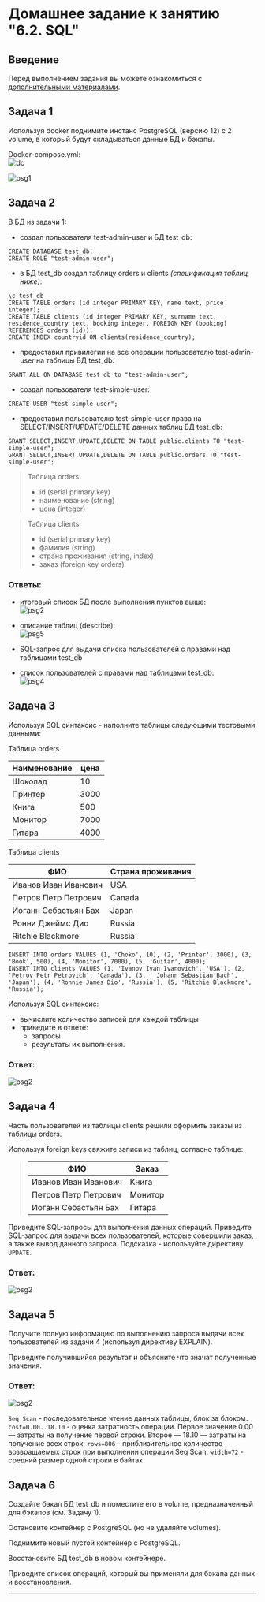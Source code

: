 # Домашнее задание к занятию "6.2. SQL"

## Введение

Перед выполнением задания вы можете ознакомиться с 
[дополнительными материалами](https://github.com/netology-code/virt-homeworks/tree/master/additional/README.md).

## Задача 1

Используя docker поднимите инстанс PostgreSQL (версию 12) c 2 volume, 
в который будут складываться данные БД и бэкапы.

Docker-compose.yml:  
![dc](./img/docker_compose_psg.jpg)  
  
![psg1](./img/pgs_auth.jpg)

## Задача 2

В БД из задачи 1:  
- создал пользователя test-admin-user и БД test_db:  
```
CREATE DATABASE test_db;
CREATE ROLE "test-admin-user";
```
 
- в БД test_db создал таблицу orders и clients *(спeцификация таблиц ниже)*:  
```
\c test_db
CREATE TABLE orders (id integer PRIMARY KEY, name text, price integer);
CREATE TABLE clients (id integer PRIMARY KEY, surname text, residence_country text, booking integer, FOREIGN KEY (booking) REFERENCES orders (id));
CREATE INDEX countryid ON clients(residence_country); 
```
- предоставил привилегии на все операции пользователю test-admin-user на таблицы БД test_db:
```
GRANT ALL ON DATABASE test_db to "test-admin-user";
```
- создал пользователя test-simple-user:  
```
CREATE USER "test-simple-user";
```
- предоставил пользователю test-simple-user права на SELECT/INSERT/UPDATE/DELETE данных таблиц БД test_db:
```
GRANT SELECT,INSERT,UPDATE,DELETE ON TABLE public.clients TO "test-simple-user";
GRANT SELECT,INSERT,UPDATE,DELETE ON TABLE public.orders TO "test-simple-user";
```
> Таблица orders:
> - id (serial primary key)
> - наименование (string)
> - цена (integer)

> Таблица clients:
> - id (serial primary key)
> - фамилия (string)
> - страна проживания (string, index)
> - заказ (foreign key orders)

### Ответы:
- итоговый список БД после выполнения пунктов выше:  
![psg2](./img/psg_db.jpg)  

- описание таблиц (describe):  
![psg5](./img/psg_table.jpg)  

- SQL-запрос для выдачи списка пользователей с правами над таблицами test_db  
- список пользователей с правами над таблицами test_db:  
![psg4](./img/psg_db_user_schema.jpg)  

## Задача 3

Используя SQL синтаксис - наполните таблицы следующими тестовыми данными:

Таблица orders

|Наименование|цена|
|------------|----|
|Шоколад| 10 |
|Принтер| 3000 |
|Книга| 500 |
|Монитор| 7000|
|Гитара| 4000|

Таблица clients

|ФИО|Страна проживания|
|------------|----|
|Иванов Иван Иванович| USA |
|Петров Петр Петрович| Canada |
|Иоганн Себастьян Бах| Japan |
|Ронни Джеймс Дио| Russia|
|Ritchie Blackmore| Russia|

```
INSERT INTO orders VALUES (1, 'Choko', 10), (2, 'Printer', 3000), (3, 'Book', 500), (4, 'Monitor', 7000), (5, 'Guitar', 4000);
INSERT INTO clients VALUES (1, 'Ivanov Ivan Ivanovich', 'USA'), (2, 'Petrov Petr Petrovich', 'Canada'), (3, ' Johann Sebastian Bach', 'Japan'), (4, 'Ronnie James Dio', 'Russia'), (5, 'Ritchie Blackmore', 'Russia');
```

Используя SQL синтаксис:  
- вычислите количество записей для каждой таблицы  
- приведите в ответе:  
    - запросы  
    - результаты их выполнения.  

### Ответ: 
![psg2](./img/psg_select.jpg)  
  
## Задача 4

Часть пользователей из таблицы clients решили оформить заказы из таблицы orders.

Используя foreign keys свяжите записи из таблиц, согласно таблице:

> |ФИО|Заказ|
> |------------|----|
> |Иванов Иван Иванович| Книга |
> |Петров Петр Петрович| Монитор |
> |Иоганн Себастьян Бах| Гитара |

Приведите SQL-запросы для выполнения данных операций.
Приведите SQL-запрос для выдачи всех пользователей, которые совершили заказ, а также вывод данного запроса.
Подсказка - используйте директиву `UPDATE`.  

### Ответ:  
![psg2](./img/update.jpg)  


## Задача 5
Получите полную информацию по выполнению запроса выдачи всех пользователей из задачи 4 
(используя директиву EXPLAIN).

Приведите получившийся результат и объясните что значат полученные значения.  

### Ответ:
![psg2](./img/explain.jpg)  

`Seq Scan` - последовательное чтение данных таблицы, блок за блоком.
`cost=0.00..18.10`  - оценка затратность операции. Первое значение 0.00 — затраты на получение первой строки. Второе — 18.10 — затраты на получение всех строк.
`rows=806` - приблизительное количество возвращаемых строк при выполнении операции Seq Scan.
`width=72` - средний размер одной строки в байтах.

## Задача 6

Создайте бэкап БД test_db и поместите его в volume, предназначенный для бэкапов (см. Задачу 1).

Остановите контейнер с PostgreSQL (но не удаляйте volumes).

Поднимите новый пустой контейнер с PostgreSQL.

Восстановите БД test_db в новом контейнере.

Приведите список операций, который вы применяли для бэкапа данных и восстановления. 

---
